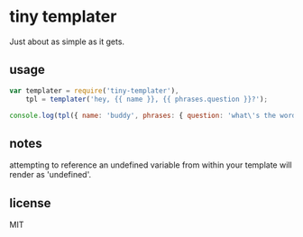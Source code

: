 tiny templater
===

Just about as simple as it gets.

## usage

````js
var templater = require('tiny-templater'),
    tpl = templater('hey, {{ name }}, {{ phrases.question }}?');

console.log(tpl({ name: 'buddy', phrases: { question: 'what\'s the word?' } }));
````

## notes

attempting to reference an undefined variable from within your template will render as 'undefined'.

## license

MIT

